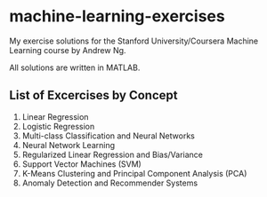 # machine-learning-exercises

My exercise solutions for the Stanford University/Coursera Machine Learning course by Andrew Ng.

All solutions are written in MATLAB.

## List of Excercises by Concept

1. Linear Regression 
2. Logistic Regression
3. Multi-class Classification and Neural Networks
4. Neural Network Learning
5. Regularized Linear Regression and Bias/Variance
6. Support Vector Machines (SVM)
7. K-Means Clustering and Principal Component Analysis (PCA)
8. Anomaly Detection and Recommender Systems
